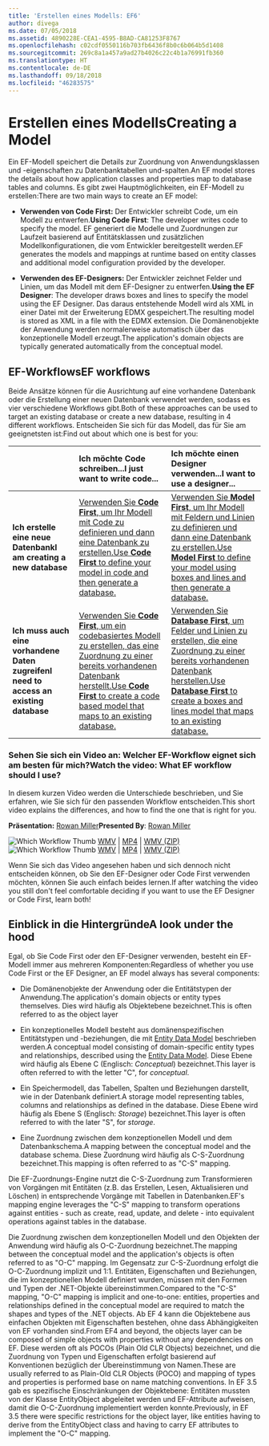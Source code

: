 ```yaml
---
title: 'Erstellen eines Modells: EF6'
author: divega
ms.date: 07/05/2018
ms.assetid: 4890228E-CEA1-4595-B8AD-CA81253F8767
ms.openlocfilehash: c02cdf0550116b703fb6436f8b0c6b064b5d1408
ms.sourcegitcommit: 269c8a1a457a9ad27b4026c22c4b1a76991fb360
ms.translationtype: HT
ms.contentlocale: de-DE
ms.lasthandoff: 09/18/2018
ms.locfileid: "46283575"
---
```

# <a name="creating-a-model"></a><span data-ttu-id="85221-102">Erstellen eines Modells</span><span class="sxs-lookup"><span data-stu-id="85221-102">Creating a Model</span></span>

<span data-ttu-id="85221-103">Ein EF-Modell speichert die Details zur Zuordnung von Anwendungsklassen und -eigenschaften zu Datenbanktabellen und-spalten.</span><span class="sxs-lookup"><span data-stu-id="85221-103">An EF model stores the details about how application classes and properties map to database tables and columns.</span></span> <span data-ttu-id="85221-104">Es gibt zwei Hauptmöglichkeiten, ein EF-Modell zu erstellen:</span><span class="sxs-lookup"><span data-stu-id="85221-104">There are two main ways to create an EF model:</span></span>

- <span data-ttu-id="85221-105">**Verwenden von Code First:** Der Entwickler schreibt Code, um ein Modell zu entwerfen.</span><span class="sxs-lookup"><span data-stu-id="85221-105">**Using Code First**: The developer writes code to specify the model.</span></span> <span data-ttu-id="85221-106">EF generiert die Modelle und Zuordnungen zur Laufzeit basierend auf Entitätsklassen und zusätzlichen Modellkonfigurationen, die vom Entwickler bereitgestellt werden.</span><span class="sxs-lookup"><span data-stu-id="85221-106">EF generates the models and mappings at runtime based on entity classes and additional model configuration provided by the developer.</span></span>

- <span data-ttu-id="85221-107">**Verwenden des EF-Designers:** Der Entwickler zeichnet Felder und Linien, um das Modell mit dem EF-Designer zu entwerfen.</span><span class="sxs-lookup"><span data-stu-id="85221-107">**Using the EF Designer**: The developer draws boxes and lines to specify the model using the EF Designer.</span></span> <span data-ttu-id="85221-108">Das daraus entstehende Modell wird als XML in einer Datei mit der Erweiterung EDMX gespeichert.</span><span class="sxs-lookup"><span data-stu-id="85221-108">The resulting model is stored as XML in a file with the EDMX extension.</span></span> <span data-ttu-id="85221-109">Die Domänenobjekte der Anwendung werden normalerweise automatisch über das konzeptionelle Modell erzeugt.</span><span class="sxs-lookup"><span data-stu-id="85221-109">The application's domain objects are typically generated automatically from the conceptual model.</span></span>

## <a name="ef-workflows"></a><span data-ttu-id="85221-110">EF-Workflows</span><span class="sxs-lookup"><span data-stu-id="85221-110">EF workflows</span></span>

<span data-ttu-id="85221-111">Beide Ansätze können für die Ausrichtung auf eine vorhandene Datenbank oder die Erstellung einer neuen Datenbank verwendet werden, sodass es vier verschiedene Workflows gibt.</span><span class="sxs-lookup"><span data-stu-id="85221-111">Both of these approaches can be used to target an existing database or create a new database, resulting in 4 different workflows.</span></span>
<span data-ttu-id="85221-112">Entscheiden Sie sich für das Modell, das für Sie am geeignetsten ist:</span><span class="sxs-lookup"><span data-stu-id="85221-112">Find out about which one is best for you:</span></span>  

|                                           | <span data-ttu-id="85221-113">Ich möchte Code schreiben...</span><span class="sxs-lookup"><span data-stu-id="85221-113">I just want to write code...</span></span>                                                                                                                   | <span data-ttu-id="85221-114">Ich möchte einen Designer verwenden...</span><span class="sxs-lookup"><span data-stu-id="85221-114">I want to use a designer...</span></span>                                                                                                                        |
|:------------------------------------------|:-----------------------------------------------------------------------------------------------------------------------------------------------|:---------------------------------------------------------------------------------------------------------------------------------------------------|
| <span data-ttu-id="85221-115">**Ich erstelle eine neue Datenbank**</span><span class="sxs-lookup"><span data-stu-id="85221-115">**I am creating a new database**</span></span>          | [<span data-ttu-id="85221-116">Verwenden Sie **Code First**, um Ihr Modell mit Code zu definieren und dann eine Datenbank zu erstellen.</span><span class="sxs-lookup"><span data-stu-id="85221-116">Use **Code First** to define your model in code and then generate a database.</span></span>](~/ef6/modeling/code-first/workflows/new-database.md)           | [<span data-ttu-id="85221-117">Verwenden Sie **Model First**, um Ihr Modell mit Feldern und Linien zu definieren und dann eine Datenbank zu erstellen.</span><span class="sxs-lookup"><span data-stu-id="85221-117">Use **Model First** to define your model using boxes and lines and then generate a database.</span></span>](~/ef6/modeling/designer/workflows/model-first.md)   |
| <span data-ttu-id="85221-118">**Ich muss auch eine vorhandene Daten zugreifen**</span><span class="sxs-lookup"><span data-stu-id="85221-118">**I need to access an existing database**</span></span> | [<span data-ttu-id="85221-119">Verwenden Sie **Code First**, um ein codebasiertes Modell zu erstellen, das eine Zuordnung zu einer bereits vorhandenen Datenbank herstellt.</span><span class="sxs-lookup"><span data-stu-id="85221-119">Use **Code First** to create a code based model that maps to an existing database.</span></span>](~/ef6/modeling/code-first/workflows/existing-database.md) | [<span data-ttu-id="85221-120">Verwenden Sie **Database First**, um Felder und Linien zu erstellen, die eine Zuordnung zu einer bereits vorhandenen Datenbank herstellen.</span><span class="sxs-lookup"><span data-stu-id="85221-120">Use **Database First** to create a boxes and lines model that maps to an existing database.</span></span>](~/ef6/modeling/designer/workflows/database-first.md) |

### <a name="watch-the-video-what-ef-workflow-should-i-use"></a><span data-ttu-id="85221-121">Sehen Sie sich ein Video an: Welcher EF-Workflow eignet sich am besten für mich?</span><span class="sxs-lookup"><span data-stu-id="85221-121">Watch the video: What EF workflow should I use?</span></span>

<span data-ttu-id="85221-122">In diesem kurzen Video werden die Unterschiede beschrieben, und Sie erfahren, wie Sie sich für den passenden Workflow entscheiden.</span><span class="sxs-lookup"><span data-stu-id="85221-122">This short video explains the differences, and how to find the one that is right for you.</span></span>

<span data-ttu-id="85221-123">**Präsentation:** [Rowan Miller](http://romiller.com/)</span><span class="sxs-lookup"><span data-stu-id="85221-123">**Presented By**: [Rowan Miller](http://romiller.com/)</span></span>

<span data-ttu-id="85221-124">![Which Workflow Thumb](../media/whichworkflow-thumb.png) [WMV](https://download.microsoft.com/download/8/F/8/8F81F4CD-3678-4229-8D79-0C63FFA3C595/HDI_ITPro_Technet_winvideo_ChoseYourWorkflow.wmv) | [MP4](https://download.microsoft.com/download/8/F/8/8F81F4CD-3678-4229-8D79-0C63FFA3C595/HDI_ITPro_Technet_mp4video_ChoseYourWorkflow.m4v) | [WMV (ZIP)](https://download.microsoft.com/download/8/F/8/8F81F4CD-3678-4229-8D79-0C63FFA3C595/HDI_ITPro_Technet_winvideo_ChoseYourWorkflow.zip)</span><span class="sxs-lookup"><span data-stu-id="85221-124">![Which Workflow Thumb](../media/whichworkflow-thumb.png) [WMV](https://download.microsoft.com/download/8/F/8/8F81F4CD-3678-4229-8D79-0C63FFA3C595/HDI_ITPro_Technet_winvideo_ChoseYourWorkflow.wmv) | [MP4](https://download.microsoft.com/download/8/F/8/8F81F4CD-3678-4229-8D79-0C63FFA3C595/HDI_ITPro_Technet_mp4video_ChoseYourWorkflow.m4v) | [WMV (ZIP)](https://download.microsoft.com/download/8/F/8/8F81F4CD-3678-4229-8D79-0C63FFA3C595/HDI_ITPro_Technet_winvideo_ChoseYourWorkflow.zip)</span></span>

<span data-ttu-id="85221-125">Wenn Sie sich das Video angesehen haben und sich dennoch nicht entscheiden können, ob Sie den EF-Designer oder Code First verwenden möchten, können Sie auch einfach beides lernen.</span><span class="sxs-lookup"><span data-stu-id="85221-125">If after watching the video you still don't feel comfortable deciding if you want to use the EF Designer or Code First, learn both!</span></span>

## <a name="a-look-under-the-hood"></a><span data-ttu-id="85221-126">Einblick in die Hintergründe</span><span class="sxs-lookup"><span data-stu-id="85221-126">A look under the hood</span></span>

<span data-ttu-id="85221-127">Egal, ob Sie Code First oder den EF-Designer verwenden, besteht ein EF-Modell immer aus mehreren Komponenten:</span><span class="sxs-lookup"><span data-stu-id="85221-127">Regardless of whether you use Code First or the EF Designer, an EF model always has several components:</span></span>

- <span data-ttu-id="85221-128">Die Domänenobjekte der Anwendung oder die Entitätstypen der Anwendung.</span><span class="sxs-lookup"><span data-stu-id="85221-128">The application's domain objects or entity types themselves.</span></span> <span data-ttu-id="85221-129">Dies wird häufig als Objektebene bezeichnet.</span><span class="sxs-lookup"><span data-stu-id="85221-129">This is often referred to as the object layer</span></span>

- <span data-ttu-id="85221-130">Ein konzeptionelles Modell besteht aus domänenspezifischen Entitätstypen und -beziehungen, die mit [Entity Data Model](~/ef6/resources/glossary.md#entity-data-model) beschrieben werden.</span><span class="sxs-lookup"><span data-stu-id="85221-130">A conceptual model consisting of domain-specific entity types and relationships, described using the [Entity Data Model](~/ef6/resources/glossary.md#entity-data-model).</span></span> <span data-ttu-id="85221-131">Diese Ebene wird häufig als Ebene C (Englisch: _Conceptual_) bezeichnet.</span><span class="sxs-lookup"><span data-stu-id="85221-131">This layer is often referred to with the letter "C", for _conceptual_.</span></span>

- <span data-ttu-id="85221-132">Ein Speichermodell, das Tabellen, Spalten und Beziehungen darstellt, wie in der Datenbank definiert.</span><span class="sxs-lookup"><span data-stu-id="85221-132">A storage model representing tables, columns and relationships as defined in the database.</span></span> <span data-ttu-id="85221-133">Diese Ebene wird häufig als Ebene S (Englisch: _Storage_) bezeichnet.</span><span class="sxs-lookup"><span data-stu-id="85221-133">This layer is often referred to with the later "S", for _storage_.</span></span>  

- <span data-ttu-id="85221-134">Eine Zuordnung zwischen dem konzeptionellen Modell und dem Datenbankschema.</span><span class="sxs-lookup"><span data-stu-id="85221-134">A mapping between the conceptual model and the database schema.</span></span> <span data-ttu-id="85221-135">Diese Zuordnung wird häufig als C-S-Zuordnung bezeichnet.</span><span class="sxs-lookup"><span data-stu-id="85221-135">This mapping is often referred to as "C-S" mapping.</span></span>

<span data-ttu-id="85221-136">Die EF-Zuordnungs-Engine nutzt die C-S-Zuordnung zum Transformieren von Vorgängen mit Entitäten (z.B. das Erstellen, Lesen, Aktualisieren und Löschen) in entsprechende Vorgänge mit Tabellen in Datenbanken.</span><span class="sxs-lookup"><span data-stu-id="85221-136">EF's mapping engine leverages the "C-S" mapping to transform operations against entities - such as create, read, update, and delete - into equivalent operations against tables in the database.</span></span>

<span data-ttu-id="85221-137">Die Zuordnung zwischen dem konzeptionellen Modell und den Objekten der Anwendung wird häufig als O-C-Zuordnung bezeichnet.</span><span class="sxs-lookup"><span data-stu-id="85221-137">The mapping between the conceptual model and the application's objects is often referred to as "O-C" mapping.</span></span> <span data-ttu-id="85221-138">Im Gegensatz zur C-S-Zuordnung erfolgt die O-C-Zuordnung implizit und 1:1. Entitäten, Eigenschaften und Beziehungen, die im konzeptionellen Modell definiert wurden, müssen mit den Formen und Typen der .NET-Objekte übereinstimmen.</span><span class="sxs-lookup"><span data-stu-id="85221-138">Compared to the "C-S" mapping, "O-C" mapping is implicit and one-to-one: entities, properties and relationships defined in the conceptual model are required to match the shapes and types of the .NET objects.</span></span> <span data-ttu-id="85221-139">Ab EF 4 kann die Objektebene aus einfachen Objekten mit Eigenschaften bestehen, ohne dass Abhängigkeiten von EF vorhanden sind.</span><span class="sxs-lookup"><span data-stu-id="85221-139">From EF4 and beyond, the objects layer can be composed of simple objects with properties without any dependencies on EF.</span></span> <span data-ttu-id="85221-140">Diese werden oft als POCOs (Plain Old CLR Objects) bezeichnet, und die Zuordnung von Typen und Eigenschaften erfolgt basierend auf Konventionen bezüglich der Übereinstimmung von Namen.</span><span class="sxs-lookup"><span data-stu-id="85221-140">These are usually referred to as Plain-Old CLR Objects (POCO) and mapping of types and properties is performed base on name matching conventions.</span></span> <span data-ttu-id="85221-141">In EF 3.5 gab es spezifische Einschränkungen der Objektebene: Entitäten mussten von der Klasse EntityObject abgeleitet werden und EF-Attribute aufweisen, damit die O-C-Zuordnung implementiert werden konnte.</span><span class="sxs-lookup"><span data-stu-id="85221-141">Previously, in EF 3.5 there were specific restrictions for the object layer, like entities having to derive from the EntityObject class and having to carry EF attributes to implement the "O-C" mapping.</span></span>
